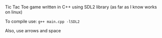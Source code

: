 Tic Tac Toe game written in C++ using SDL2 library (as far as I know works on linux)

To compile use: ```g++ main.cpp -lSDL2```

Also, use arrows and space
